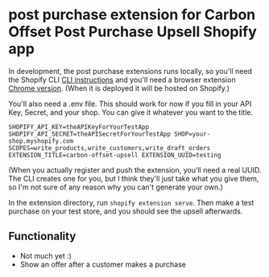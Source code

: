 post purchase extension for Carbon Offset Post Purchase Upsell Shopify app
===================================================================

In development, the post purchase extensions runs locally, so you'll need the Shopify CLI [CLI instructions](https://shopify.dev/apps/tools/cli/installation) and you'll need a browser extension [Chrome version](https://cdn.shopify.com/static/checkout-post-purchase/dev-browser-extension/chrome-0.1.0-latest.zip?shpxid=40c7b06c-B636-4357-CDE3-D31443B5FF2E). (When it is deployed it will be hosted on Shopify.)

You'll also need a .env file. This should work for now if you fill in your API Key, Secret, and your shop. You can give it whatever you want to the title.

`SHOPIFY_API_KEY=theAPIKeyForYourTestApp
SHOPIFY_API_SECRET=theAPISecretForYourTestApp
SHOP=your-shop.myshopify.com
SCOPES=write_products,write_customers,write_draft_orders
EXTENSION_TITLE=carbon-offset-upsell
EXTENSION_UUID=testing`

(When you actually register and push the extension, you'll need a real UUID. The CLI creates one for you, but I think they'll just take what you give them, so I'm not sure of any reason why you can't generate your own.)

In the extension directory, run `shopify extension serve`. Then make a test purchase on your test store, and you should see the upsell afterwards.
## Functionality
- Not much yet :)
- Show an offer after a customer makes a purchase
